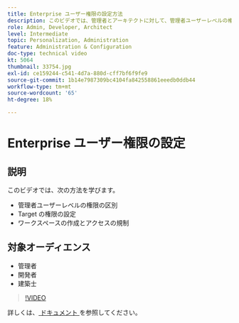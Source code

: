 ```yaml
---
title: Enterprise ユーザー権限の設定方法
description: このビデオでは、管理者とアーキテクトに対して、管理者ユーザーレベルの権限の差別化、Target 権限の設定、ワークスペースの作成およびアクセスの規制の方法を説明します。
role: Admin, Developer, Architect
level: Intermediate
topic: Personalization, Administration
feature: Administration & Configuration
doc-type: technical video
kt: 5064
thumbnail: 33754.jpg
exl-id: ce159244-c541-4d7a-880d-cff7bf6f9fe9
source-git-commit: 1b14e7987309bc4104fa842558861eeedb0ddb44
workflow-type: tm+mt
source-wordcount: '65'
ht-degree: 18%

---
```


# Enterprise ユーザー権限の設定

## 説明

このビデオでは、次の方法を学びます。

* 管理者ユーザーレベルの権限の区別
* Target の権限の設定
* ワークスペースの作成とアクセスの規制

## 対象オーディエンス

* 管理者
* 開発者
* 建築士

>[!VIDEO](https://video.tv.adobe.com/v/33754/?quality=12)

詳しくは、[ ドキュメント ](https://experienceleague.adobe.com/docs/target/using/administer/administrating-target.html?lang=en) を参照してください。

